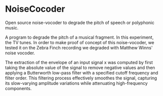 # NoiseCocoder

Open source noise-vocoder to degrade the pitch of speech or polyphonic music.

A program to degrade the pitch of a musical fragment. In this experiment, the TV tunes. In order to make proof of concept of this noise-vocoder, we tested it on the Zebra Finch recording we degraded with Matthew Winns' noise vocoder.

The extraction of the envelope of an input signal x was computed by first taking the absolute value of the signal to remove negative values and then applying a Butterworth low-pass filter with a specified cutoff frequency and filter order. This filtering process effectively smoothes the signal, capturing its slow-varying amplitude variations while attenuating high-frequency components. 
